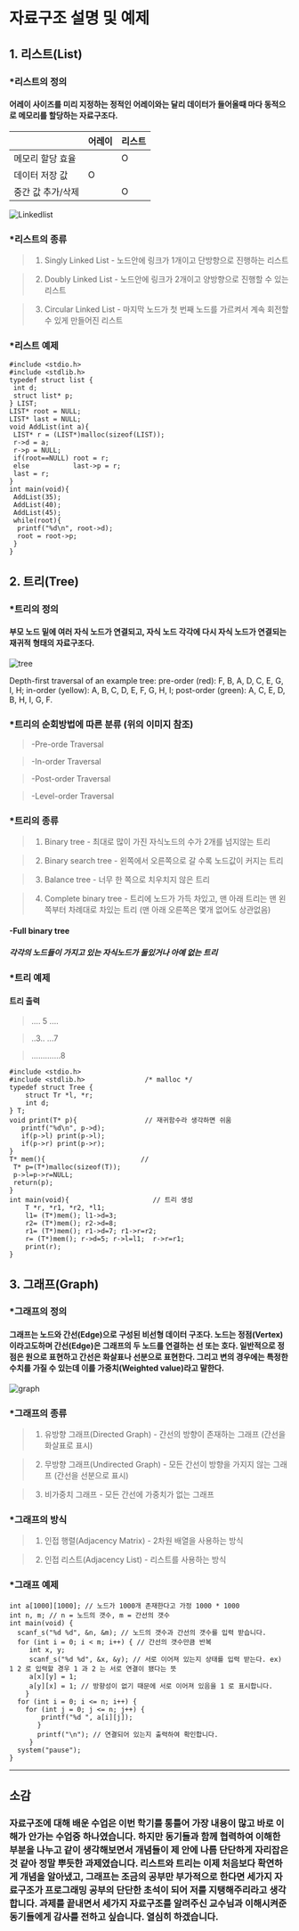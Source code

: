# 자료구조 설명 및 예제

## 1. 리스트(List)

### *리스트의 정의

#### 어레이 사이즈를 미리 지정하는 정적인 어레이와는 달리 데이터가 들어올때 마다 동적으로 메모리를 할당하는 자료구조다.
|                |어레이|리스트|
|----------------|------|-----|
|메모리 할당 효율 |      |   O |
|데이터 저장 값   |   O  |     |
|중간 값 추가/삭제|      |   O |

![Linkedlist](https://www.geeksforgeeks.org/wp-content/uploads/gq/2013/03/Linkedlist.png)

### *리스트의 종류

> 1) Singly Linked List - 노드안에 링크가 1개이고 단방향으로 진행하는 리스트

> 2) Doubly Linked List - 노드안에 링크가 2개이고 양방향으로 진행할 수 있는 리스트

> 3) Circular Linked List - 마지막 노드가 첫 번째 노드를 가르켜서 계속 회전할 수 있게 만들어진 리스트

### *리스트 예제

```
#include <stdio.h>
#include <stdlib.h>
typedef struct list {
 int d;
 struct list* p;
} LIST;
LIST* root = NULL;
LIST* last = NULL;
void AddList(int a){
 LIST* r = (LIST*)malloc(sizeof(LIST));
 r->d = a;
 r->p = NULL;
 if(root==NULL) root = r;
 else           last->p = r;
 last = r;
}
int main(void){
 AddList(35);
 AddList(40);
 AddList(45);
 while(root){
  printf("%d\n", root->d);
  root = root->p;
 }
}
```


## 2. 트리(Tree)

### *트리의 정의

#### 부모 노드 밑에 여러 자식 노드가 연결되고, 자식 노드 각각에 다시 자식 노드가 연결되는 재귀적 형태의 자료구조다.

![tree](https://upload.wikimedia.org/wikipedia/commons/thumb/d/dc/Sorted_binary_tree_ALL.svg/400px-Sorted_binary_tree_ALL.svg.png)

Depth-first traversal of an example tree: pre-order (red): F, B, A, D, C, E, G, I, H; in-order (yellow): A, B, C, D, E, F, G, H, I; post-order (green): A, C, E, D, B, H, I, G, F.

### *트리의 순회방법에 따른 분류 (위의 이미지 참조)

> -Pre-orde Traversal

> -In-order Traversal

> -Post-order Traversal

> -Level-order Traversal

### *트리의 종류

> 1) Binary tree - 최대로 많이 가진 자식노드의 수가 2개를 넘지않는 트리

> 2) Binary search tree - 왼쪽에서 오른쪽으로 갈 수록 노드값이 커지는 트리

> 3) Balance tree - 너무 한 쪽으로 치우치지 않은 트리

> 4) Complete binary tree - 트리에 노드가 가득 차있고, 맨 아래 트리는 맨 왼쪽부터 차례대로 차있는 트리 (맨 아래 오른쪽은 몇개 없어도 상관없음)

#### -Full binary tree
##### 각각의 노드들이 가지고 있는 자식노드가 둘있거나 아예 없는 트리

### *트리 예제

#### 트리 출력
>.... 5  ....

>..3.. ...7

>.............8
``` 
#include <stdio.h>
#include <stdlib.h>               /* malloc */
typedef struct Tree {
    struct Tr *l, *r;
    int d;
} T;
void print(T* p){                 // 재귀함수라 생각하면 쉬움
   printf("%d\n", p->d);
   if(p->l) print(p->l);
   if(p->r) print(p->r);    
}
T* mem(){                        //
 T* p=(T*)malloc(sizeof(T));
 p->l=p->r=NULL;
 return(p);
}
int main(void){                     // 트리 생성
    T *r, *r1, *r2, *l1;
    l1= (T*)mem(); l1->d=3; 
    r2= (T*)mem(); r2->d=8; 
    r1= (T*)mem(); r1->d=7; r1->r=r2;
    r= (T*)mem(); r->d=5; r->l=l1;  r->r=r1;
    print(r);
}
```


## 3. 그래프(Graph)

### *그래프의 정의

#### 그래프는 노드와 간선(Edge)으로 구성된 비선형 데이터 구조다. 노드는 정점(Vertex)이라고도하며 간선(Edge)은 그래프의 두 노드를 연결하는 선 또는 호다. 일반적으로 정점은 원으로 표현하고 간선은 화살표나 선분으로 표현한다. 그리고 변의 경우에는 특정한 수치를 가질 수 있는데 이를 가중치(Weighted value)라고 말한다.

![graph](https://www.geeksforgeeks.org/wp-content/uploads/undirectedgraph.png)

### *그래프의 종류

> 1) 유방향 그래프(Directed Graph) - 간선의 방향이 존재하는 그래프 (간선을 화살표로 표시)

> 2) 무방향 그래프(Undirected Graph) - 모든 간선이 방향을 가지지 않는 그래프 (간선을 선분으로 표시)

> 3) 비가중치 그래프 - 모든 간선에 가중치가 없는 그래프

### *그래프의 방식

> 1) 인접 행렬(Adjacency Matrix) - 2차원 배열을 사용하는 방식

> 2) 인접 리스트(Adjacency List) - 리스트를 사용하는 방식

### *그래프 예제

```
int a[1000][1000]; // 노드가 1000개 존재한다고 가정 1000 * 1000
int n, m; // n = 노드의 갯수, m = 간선의 갯수
int main(void) {
  scanf_s("%d %d", &n, &m); // 노드의 갯수과 간선의 갯수를 입력 받습니다.
  for (int i = 0; i < m; i++) { // 간선의 갯수만큼 반복
     int x, y;
     scanf_s("%d %d", &x, &y); // 서로 이어져 있는지 상태를 입력 받는다. ex) 1 2 로 입력할 경우 1 과 2 는 서로 연결이 됐다는 뜻
     a[x][y] = 1;
     a[y][x] = 1; // 방향성이 없기 때문에 서로 이어져 있음을 1 로 표시합니다.
    }
  for (int i = 0; i <= n; i++) {
    for (int j = 0; j <= n; j++) {
        printf("%d ", a[i][j]);
	   }
	   printf("\n"); // 연결되어 있는지 출력하여 확인합니다.
	 }
  system("pause");
}
```

<hr/>

## 소감

### 자료구조에 대해 배운 수업은 이번 학기를 통틀어 가장 내용이 많고 바로 이해가 안가는 수업중 하나였습니다. 하지만 동기들과 함께 협력하여 이해한 부분을 나누고 같이 생각해보면서 개념들이 제 안에 나름 단단하게 자리잡은 것 같아 정말 뿌듯한 과제였습니다. 리스트와 트리는 이제 처음보다 확연하게 개념을 알아냈고, 그래프는 조금의 공부만 부가적으로 한다면 세가지 자료구조가 프로그래밍 공부의 단단한 초석이 되어 저를 지탱해주리라고 생각합니다. 과제를 끝내면서 세가지 자료구조를 알려주신 교수님과 이해시켜준 동기들에게 감사를 전하고 싶습니다. 열심히 하겠습니다.
